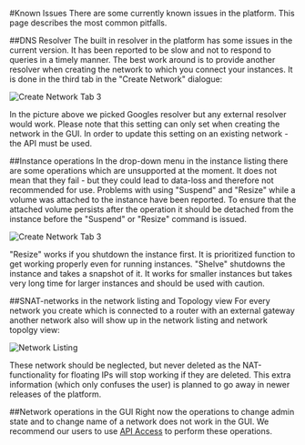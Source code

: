 #Known Issues
There are some currently known issues in the platform. This page describes the most common pitfalls.

##DNS Resolver
The built in resolver in the platform has some issues in the current version. It has been reported to be slow and not to respond to queries in a timely manner. The best work around is to provide another resolver when creating the network to which you connect your instances. It is done in the third tab in the "Create Network" dialogue:

![Create Network Tab 3](/images/create-network-dia2.png)

In the picture above we picked Googles resolver but any external resolver would work. Please note that this setting can only set when creating the network in the GUI. In order to update this setting on an existing network - the API must be used.

##Instance operations
In the drop-down menu in the instance listing there are some operations which are unsupported at the moment. It does not mean that they fail - but they could lead to data-loss and therefore not recommended for use. Problems with using "Suspend" and "Resize" while a volume was attached to the instance have been reported. To ensure that the attached volume persists after the operation it should be detached from the instance before the "Suspend" or "Resize" command is issued.


![Create Network Tab 3](/images/instance-dropdown.png)

"Resize" works if you shutdown the instance first. It is prioritized function to get working properly even for running instances.
"Shelve" shutdowns the instance and takes a snapshot of it. It works for smaller instances but takes very long time for larger instances and should be used with caution.


##SNAT-networks in the network listing and Topology view
For every network you create which is connected to a router with an external gateway another network also will show up in the network listing and network topolgy view:

![Network Listing](/images/snat-network.png)

These network should be neglected, but never deleted as the NAT-functionality for floating IPs will stop working if they are deleted. This extra information (which only confuses the user) is planned to go away in newer releases of the platform.

##Network operations in the GUI
Right now the operations to change admin state and to change name of a network does not work in the GUI. We recommend our users to use [API Access](/compute/api/) to perform these operations. 
